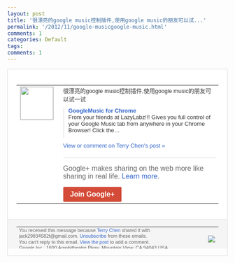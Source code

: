 ```yaml
---
layout: post
title: '很漂亮的google music控制插件,使用google music的朋友可以试...'
permalink: '/2012/11/google-musicgoogle-music.html'
comments: 1
categories: Default
tags: 
comments: 1
---
```

<div style="border:solid 1px #dfdfdf;color:#686868;font:13px Arial"><div style="background-color:#fff;padding:20px;"><table cellpadding="0" cellspacing="0"><tr><td style="padding-right:15px;vertical-align:top"><a href="https://plus.google.com/_/notifications/emlink?emrecipient=110200756825219614165&amp;emid=CKjzgrSosrMCFYGnQAodslkAAA&amp;path=%2F108643996575278738906&amp;dt=1351929112351&amp;uob=8"><img height="75" src="https://lh3.googleusercontent.com/-KKRGTyJ5Bl0/AAAAAAAAAAI/AAAAAAAAEEY/jllxqER5dCk/s75-c-k-a/photo.jpg" style="border:solid 1px #cccccc;" width="75"/></a></td><td style="width:578px;color:#333;font:13px Arial;vertical-align:top"><div style="padding-bottom:10px">很漂亮的google music控制插件,使用google music的朋友可以试一试</div><div style="margin-bottom:10px;padding-left:10px; border-left:2px solid #EAEAEA"><span style="margin-right:5px"><a href="https://chrome.google.com/webstore/detail/googlemusic-for-chrome/bhpedbmglddjekkeihkndbemjbbhihjc" style="color:#3366CC;text-decoration:none"><span style="font-weight:bold">GoogleMusic for Chrome</span></a><div style="padding-bottom:10px">From your friends at LazyLabz!!! Gives you full control of your Google Music tab from anywhere in your Chrome Browser! Click the…</div></span></div><a href="https://plus.google.com/_/notifications/emlink?emrecipient=110200756825219614165&amp;emid=CKjzgrSosrMCFYGnQAodslkAAA&amp;path=%2F108643996575278738906%2Fposts%2Feds5U76vZG5%3Fgpinv%3DAMIXal_mIZ4ZvtcubSkOoFUJ6rCRdaZFc1SZI6hXLomaIpKvCJ_y0kfTKKmHL7NGoT86UbzbHZI1my5GBud-qxqdfxiuXlvKbvU1AclITL2jQEFRNEvSAR0&amp;dt=1351929112351&amp;uob=8" style="color:#3366CC;text-decoration:none">View or comment on Terry Chen's post »</a><div style="margin-top:20px;border-top:solid 1px #dfdfdf"><div style="padding:15px 0;color:#686868;font:16px Arial">Google+ makes sharing on the web more like sharing in real life. <a href="http://www.google.com/+/learnmore/" style="color:#3366CC;text-decoration:none">Learn more</a>.</div><a href="https://plus.google.com/_/notifications/emlink?emrecipient=110200756825219614165&amp;emid=CKjzgrSosrMCFYGnQAodslkAAA&amp;path=%2F%3Fgpinv%3DAMIXal_mIZ4ZvtcubSkOoFUJ6rCRdaZFc1SZI6hXLomaIpKvCJ_y0kfTKKmHL7NGoT86UbzbHZI1my5GBud-qxqdfxiuXlvKbvU1AclITL2jQEFRNEvSAR0&amp;dt=1351929112351&amp;uob=8" style="display:inline-block;padding:7px 15px;background-color:#d44b38; color:#fff;font-size:16px; font-weight:bold;border-radius:2px;-webkit-border-radius:2px; -moz-border-radius:2px;border:solid 1px #c43b28; white-space:nowrap;text-decoration:none">Join Google+</a></div></td></tr></table></div><div style="border-top:solid 1px #dfdfdf;padding:0 20px; background-color:#f5f5f5"><table cellpadding="0" cellspacing="0" style="height:50px"><tbody><tr><td style="vertical-align:middle;width:100%; color:#636363;font:11px Arial; line-height:120%">You received this message because <a href="https://plus.google.com/_/notifications/emlink?emrecipient=110200756825219614165&amp;emid=CKjzgrSosrMCFYGnQAodslkAAA&amp;path=%2F108643996575278738906%3Fgpinv%3DAMIXal_mIZ4ZvtcubSkOoFUJ6rCRdaZFc1SZI6hXLomaIpKvCJ_y0kfTKKmHL7NGoT86UbzbHZI1my5GBud-qxqdfxiuXlvKbvU1AclITL2jQEFRNEvSAR0&amp;dt=1351929112351&amp;uob=8" style="color:#3366CC;text-decoration:none">Terry Chen</a> shared it with jack29834582t@gmail.com. <a href="https://plus.google.com/_/notifications/emlink?emrecipient=110200756825219614165&amp;emid=CKjzgrSosrMCFYGnQAodslkAAA&amp;path=%2F_%2Fnonplus%2Femailsettings%3Fgpinv%3DAMIXal_mIZ4ZvtcubSkOoFUJ6rCRdaZFc1SZI6hXLomaIpKvCJ_y0kfTKKmHL7NGoT86UbzbHZI1my5GBud-qxqdfxiuXlvKbvU1AclITL2jQEFRNEvSAR0%26est%3DADH5u8XE3K55LiZHpLuKplnDlBlCpyULG2qjvDAutm4e0DYITdzxmDajB4XuSTBIZCSf8EndE8Xafm0wPuMpYMDzxGqH5TsxekDLfx5XMYN6Yowzfy5Nm29OdZhJtKdwYHfbNkP0_E7nh5du0bTvmk7NGJGe-F7OxA&amp;dt=1351929112351&amp;uob=8" style="color:#3366CC;text-decoration:none">Unsubscribe</a> from these emails.<br/>You can't reply to this email. <a href="https://plus.google.com/_/notifications/emlink?emrecipient=110200756825219614165&amp;emid=CKjzgrSosrMCFYGnQAodslkAAA&amp;path=%2F108643996575278738906%2Fposts%2Feds5U76vZG5%3Fgpinv%3DAMIXal_mIZ4ZvtcubSkOoFUJ6rCRdaZFc1SZI6hXLomaIpKvCJ_y0kfTKKmHL7NGoT86UbzbHZI1my5GBud-qxqdfxiuXlvKbvU1AclITL2jQEFRNEvSAR0&amp;dt=1351929112351&amp;uob=8" style="color:#3366CC;text-decoration:none">View the post</a> to add a comment.<br/>Google Inc., 1600 Amphitheatre Pkwy, Mountain View, CA 94043 USA<br/></td><td><img src="https://ssl.gstatic.com/s2/oz/images/notifications/logo/google-plus-6617a72bb36cc548861652780c9e6ff1.png"/></td></tr></tbody></table></div></div>
